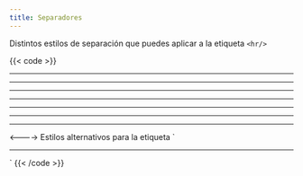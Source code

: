 ```yaml
---
title: Separadores
---
```


Distintos estilos de separación que puedes aplicar a la etiqueta `<hr/>`

{{< code >}}
<hr class="hr-dotted"/>
<hr class="hr-dashed"/>
<hr class="hr-double"/>
<hr class="hr-repeat"/>
<hr class="hr-square"/>
<hr class="hr-line"/>
<hr class="hr-shadow"/>
<---->
Estilos alternativos para la etiqueta `<hr/>`
{{< /code >}}

